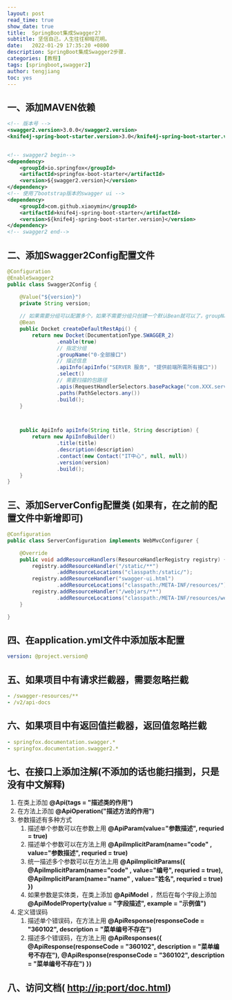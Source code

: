 ```yaml
---
layout: post
read_time: true
show_date: true
title:  SpringBoot集成Swagger2?
subtitle: 坚信自己，人生往往柳暗花明。
date:   2022-01-29 17:35:20 +0800
description: SpringBoot集成Swagger2步骤.
categories: [教程]
tags: [springboot,swagger2]
author: tengjiang
toc: yes
---
```


## 一、添加MAVEN依赖

```xml
<!-- 版本号 -->
<swagger2.version>3.0.0</swagger2.version>
<knife4j-spring-boot-starter.version>3.0</knife4j-spring-boot-starter.version>


<!-- swagger2 begin-->
<dependency>
    <groupId>io.springfox</groupId>
    <artifactId>springfox-boot-starter</artifactId>
    <version>${swagger2.version}</version>
</dependency>
<!-- 使用了bootstrap版本的swagger ui -->
<dependency>
    <groupId>com.github.xiaoymin</groupId>
    <artifactId>knife4j-spring-boot-starter</artifactId>
    <version>${knife4j-spring-boot-starter.version}</version>
</dependency>
<!-- swagger2 end-->
```

## 二、添加Swagger2Config配置文件

```java
@Configuration
@EnableSwagger2
public class Swagger2Config {

    @Value("${version}")
    private String version;
	
	// 如果需要分组可以配置多个，如果不需要分组只创建一个默认Bean就可以了，groupName前面的0，1是为了排序
    @Bean
    public Docket createDefaultRestApi() {
        return new Docket(DocumentationType.SWAGGER_2)
                .enable(true)
				// 指定分组
                .groupName("0-全部接口")  
				// 描述信息
                .apiInfo(apiInfo("SERVER 服务", "提供前端所需所有接口"))
                .select()
				// 需要扫描的包路径
                .apis(RequestHandlerSelectors.basePackage("com.XXX.server.controller"))
                .paths(PathSelectors.any())
                .build();
    }



    public ApiInfo apiInfo(String title, String description) {
        return new ApiInfoBuilder()
                .title(title)
                .description(description)
                .contact(new Contact("IT中心", null, null))
                .version(version)
                .build();
    }
}
```

## 三、添加ServerConfig配置类 (如果有，在之前的配置文件中新增即可)

```java
@Configuration
public class ServerConfiguration implements WebMvcConfigurer {

    @Override
    public void addResourceHandlers(ResourceHandlerRegistry registry) {  
        registry.addResourceHandler("/static/**")
                .addResourceLocations("classpath:/static/");
        registry.addResourceHandler("swagger-ui.html")
                .addResourceLocations("classpath:/META-INF/resources/");
        registry.addResourceHandler("/webjars/**")
                .addResourceLocations("classpath:/META-INF/resources/webjars/");
    }

}
```

## 四、在application.yml文件中添加版本配置

```yaml
version: @project.version@
```

## 五、如果项目中有请求拦截器，需要忽略拦截

```yaml
- /swagger-resources/**
- /v2/api-docs
```

## 六、如果项目中有返回值拦截器，返回值忽略拦截

```yaml
- springfox.documentation.swagger.*
- springfox.documentation.swagger2.*
```

##  七、在接口上添加注解(不添加的话也能扫描到，只是没有中文解释)

1. 在类上添加 **@Api(tags = "描述类的作用")**
2. 在方法上添加 **@ApiOperation("描述方法的作用")**
3. 参数描述有多种方式
   1. 描述单个参数可以在参数上用 **@ApiParam(value="参数描述", requried = true)**
   2. 描述单个参数可以在方法上用 **@ApiImplicitParam(name="code" , value="参数描述", requried = true)**
   3. 统一描述多个参数可以在方法上用 
      **@ApiImplicitParams({**
            **@ApiImplicitParam(name="code" , value="编号", requried = true),**
            **@ApiImplicitParam(name="name" , value="姓名", requried = true)**
      **})**
   4. 如果参数是实体类，在类上添加 **@ApiModel** ，然后在每个字段上添加 **@ApiModelProperty(value = "字段描述", example = "示例值")**
4. 定义错误码
   1. 描述单个错误码，在方法上用
      **@ApiResponse(responseCode = "360102", description = "菜单编号不存在")**
   2. 描述多个错误码，在方法上用
      **@ApiResponses({**
         **@ApiResponse(responseCode = "360102", description = "菜单编号不存在"),**
         **@ApiResponse(responseCode = "360102", description = "菜单编号不存在")**
      **})**

## 八、访问文档( [http://ip:port/doc.html](http://ipport/))